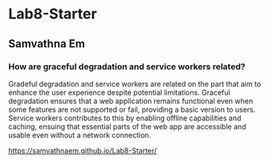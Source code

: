 # Lab8-Starter
## Samvathna Em
### How are graceful degradation and service workers related?

Gradeful degradation and service workers are related on the part that aim to enhance the user experience despite potential limitations. Graceful degradation ensures that a web application remains functional even when some features are not supported or fail, providing a basic version to users. Service workers contributes to this by enabling offline capabilities and caching, ensuing that essential parts of the web app are accessible and usable even without a network connection.

https://samvathnaem.github.io/Lab8-Starter/
